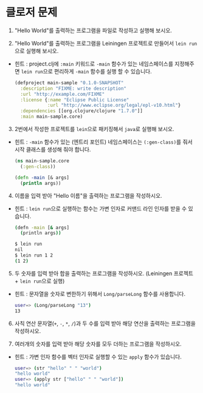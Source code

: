# 클로저 문제

1. "Hello World"를 출력하는 프로그램을 파일로 작성하고 실행해 보시오.

2. "Hello World"를 출력하는 프로그램을 Leiningen 프로젝트로 만들어서 `lein run`으로 실행해 보시오.
  - 힌트 : project.clj에 `:main` 키워드로 `-main` 함수가 있는 네임스페이스를 지정해주면
    `lein run`으로 편리하게 `-main` 함수를 실행 할 수 있습니다.
    ```clojure
    (defproject main-sample "0.1.0-SNAPSHOT"
      :description "FIXME: write description"
      :url "http://example.com/FIXME"
      :license {:name "Eclipse Public License"
                :url "http://www.eclipse.org/legal/epl-v10.html"}
      :dependencies [[org.clojure/clojure "1.7.0"]]
      :main main-sample.core)
    ```

3. 2번에서 작성한 프로젝트를 `lein`으로 패키징해서 `java`로 실행해 보시오.
  - 힌트 : `-main` 함수가 있는 (엔트리 포인트) 네임스페이스는 `(:gen-class)`를 줘서 시작 클래스를
    생성해 줘야 합니다.
    ```clojure
    (ns main-sample.core
      (:gen-class))

    (defn -main [& args]
      (println args))
    ```

4. 이름을 입력 받아 "Hello 이름"을 출력하는 프로그램을 작성하시오.
  - 힌트 : `lein run`으로 실행하는 함수는 가변 인자로 커맨드 라인 인자를 받을 수 있습니다.
      ```bash
      (defn -main [& args]
        (println args))
    
      $ lein run
      nil
      $ lein run 1 2
      (1 2)
      ```

5. 두 숫자를 입력 받아 합을 출력하는 프로그램을 작성하시오. (Leiningen 프로젝트 + `lein run`으로 실행)
  - 힌트 : 문자열을 숫자로 변한하기 위해서 `Long/parseLong` 함수를 사용합니다.
    ```bash
    user=> (Long/parseLong "13")
    13
    ```

6. 사칙 연산 문자열(`+`, `-`, `*`, `/`)과 두 수를 입력 받아 해당 연산을 출력하는 프로그램을 작성하시오.

7. 여러개의 숫자를 입력 받아 해당 숫자를 모두 더하는 프로그램을 작성하시오.
  - 힌트 : 가변 인자 함수를 벡터 인자로 실행할 수 있는 `apply` 함수가 있습니다.
    ```bash
    user=> (str "hello" " " "world")
    "hello world"
    user=> (apply str ["hello" " " "world"])
    "hello world"
    ```
